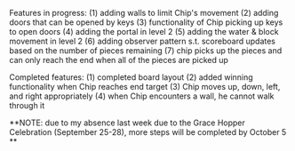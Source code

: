 Features in progress: 
(1) adding walls to limit Chip's movement
(2) adding doors that can be opened by keys
(3) functionality of Chip picking up keys to open doors
(4) adding the portal in level 2
(5) adding the water & block movement in level 2
(6) adding observer pattern s.t. scoreboard updates based on the number of pieces remaining
(7) chip picks up the pieces and can only reach the end when all of the pieces are picked up

Completed features: 
(1) completed board layout
(2) added winning functionality when Chip reaches end target
(3) Chip moves up, down, left, and right appropriately
(4) when Chip encounters a wall, he cannot walk through it                                                              


**NOTE: due to my absence last week due to the Grace Hopper Celebration (September 25-28), more steps will be completed by October 5 **